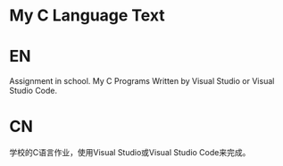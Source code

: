 # My C Language Text
# EN
Assignment in school. My C Programs Written by Visual Studio or Visual Studio Code.

# CN
学校的C语言作业，使用Visual Studio或Visual Studio Code来完成。
